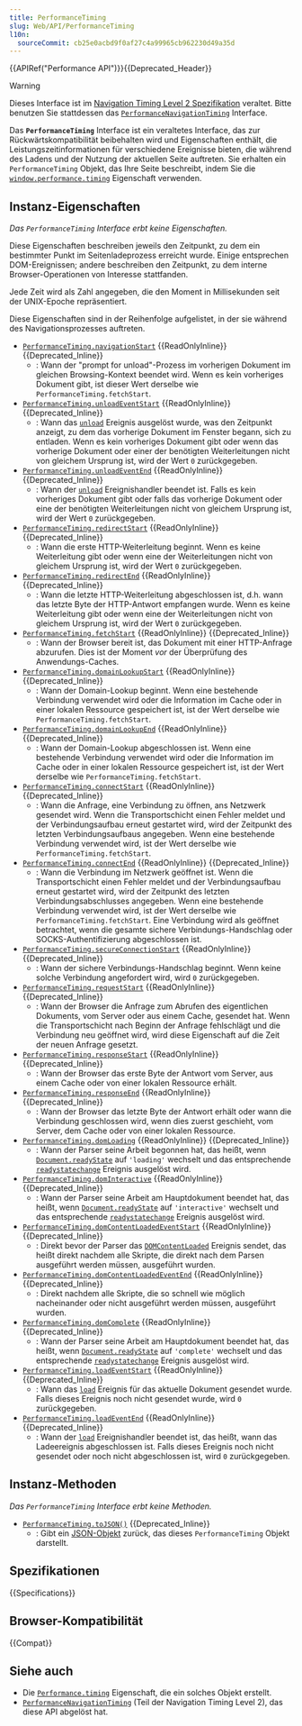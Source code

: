 ```yaml
---
title: PerformanceTiming
slug: Web/API/PerformanceTiming
l10n:
  sourceCommit: cb25e0acbd9f0af27c4a99965cb962230d49a35d
---
```


{{APIRef("Performance API")}}{{Deprecated_Header}}

> [!WARNING]
> Dieses Interface ist im [Navigation Timing Level 2 Spezifikation](https://w3c.github.io/navigation-timing/#obsolete) veraltet. Bitte benutzen Sie stattdessen das [`PerformanceNavigationTiming`](/de/docs/Web/API/PerformanceNavigationTiming) Interface.

Das **`PerformanceTiming`** Interface ist ein veraltetes Interface, das zur Rückwärtskompatibilität beibehalten wird und Eigenschaften enthält, die Leistungszeitinformationen für verschiedene Ereignisse bieten, die während des Ladens und der Nutzung der aktuellen Seite auftreten. Sie erhalten ein `PerformanceTiming` Objekt, das Ihre Seite beschreibt, indem Sie die [`window.performance.timing`](/de/docs/Web/API/Performance/timing) Eigenschaft verwenden.

## Instanz-Eigenschaften

_Das `PerformanceTiming` Interface erbt keine Eigenschaften._

Diese Eigenschaften beschreiben jeweils den Zeitpunkt, zu dem ein bestimmter Punkt im Seitenladeprozess erreicht wurde. Einige entsprechen DOM-Ereignissen; andere beschreiben den Zeitpunkt, zu dem interne Browser-Operationen von Interesse stattfanden.

Jede Zeit wird als Zahl angegeben, die den Moment in Millisekunden seit der UNIX-Epoche repräsentiert.

Diese Eigenschaften sind in der Reihenfolge aufgelistet, in der sie während des Navigationsprozesses auftreten.

- [`PerformanceTiming.navigationStart`](/de/docs/Web/API/PerformanceTiming/navigationStart) {{ReadOnlyInline}} {{Deprecated_Inline}}
  - : Wann der "prompt for unload"-Prozess im vorherigen Dokument im gleichen Browsing-Kontext beendet wird. Wenn es kein vorheriges Dokument gibt, ist dieser Wert derselbe wie `PerformanceTiming.fetchStart`.
- [`PerformanceTiming.unloadEventStart`](/de/docs/Web/API/PerformanceTiming/unloadEventStart) {{ReadOnlyInline}} {{Deprecated_Inline}}
  - : Wann das [`unload`](/de/docs/Web/API/Window/unload_event) Ereignis ausgelöst wurde, was den Zeitpunkt anzeigt, zu dem das vorherige Dokument im Fenster begann, sich zu entladen. Wenn es kein vorheriges Dokument gibt oder wenn das vorherige Dokument oder einer der benötigten Weiterleitungen nicht von gleichem Ursprung ist, wird der Wert `0` zurückgegeben.
- [`PerformanceTiming.unloadEventEnd`](/de/docs/Web/API/PerformanceTiming/unloadEventEnd) {{ReadOnlyInline}} {{Deprecated_Inline}}
  - : Wann der [`unload`](/de/docs/Web/API/Window/unload_event) Ereignishandler beendet ist. Falls es kein vorheriges Dokument gibt oder falls das vorherige Dokument oder eine der benötigten Weiterleitungen nicht von gleichem Ursprung ist, wird der Wert `0` zurückgegeben.
- [`PerformanceTiming.redirectStart`](/de/docs/Web/API/PerformanceTiming/redirectStart) {{ReadOnlyInline}} {{Deprecated_Inline}}
  - : Wann die erste HTTP-Weiterleitung beginnt. Wenn es keine Weiterleitung gibt oder wenn eine der Weiterleitungen nicht von gleichem Ursprung ist, wird der Wert `0` zurückgegeben.
- [`PerformanceTiming.redirectEnd`](/de/docs/Web/API/PerformanceTiming/redirectEnd) {{ReadOnlyInline}} {{Deprecated_Inline}}
  - : Wann die letzte HTTP-Weiterleitung abgeschlossen ist, d.h. wann das letzte Byte der HTTP-Antwort empfangen wurde. Wenn es keine Weiterleitung gibt oder wenn eine der Weiterleitungen nicht von gleichem Ursprung ist, wird der Wert `0` zurückgegeben.
- [`PerformanceTiming.fetchStart`](/de/docs/Web/API/PerformanceTiming/fetchStart) {{ReadOnlyInline}} {{Deprecated_Inline}}
  - : Wann der Browser bereit ist, das Dokument mit einer HTTP-Anfrage abzurufen. Dies ist der Moment _vor_ der Überprüfung des Anwendungs-Caches.
- [`PerformanceTiming.domainLookupStart`](/de/docs/Web/API/PerformanceTiming/domainLookupStart) {{ReadOnlyInline}} {{Deprecated_Inline}}
  - : Wann der Domain-Lookup beginnt. Wenn eine bestehende Verbindung verwendet wird oder die Information im Cache oder in einer lokalen Ressource gespeichert ist, ist der Wert derselbe wie `PerformanceTiming.fetchStart`.
- [`PerformanceTiming.domainLookupEnd`](/de/docs/Web/API/PerformanceTiming/domainLookupEnd) {{ReadOnlyInline}} {{Deprecated_Inline}}
  - : Wann der Domain-Lookup abgeschlossen ist. Wenn eine bestehende Verbindung verwendet wird oder die Information im Cache oder in einer lokalen Ressource gespeichert ist, ist der Wert derselbe wie `PerformanceTiming.fetchStart`.
- [`PerformanceTiming.connectStart`](/de/docs/Web/API/PerformanceTiming/connectStart) {{ReadOnlyInline}} {{Deprecated_Inline}}
  - : Wann die Anfrage, eine Verbindung zu öffnen, ans Netzwerk gesendet wird. Wenn die Transportschicht einen Fehler meldet und der Verbindungsaufbau erneut gestartet wird, wird der Zeitpunkt des letzten Verbindungsaufbaus angegeben. Wenn eine bestehende Verbindung verwendet wird, ist der Wert derselbe wie `PerformanceTiming.fetchStart`.
- [`PerformanceTiming.connectEnd`](/de/docs/Web/API/PerformanceTiming/connectEnd) {{ReadOnlyInline}} {{Deprecated_Inline}}
  - : Wann die Verbindung im Netzwerk geöffnet ist. Wenn die Transportschicht einen Fehler meldet und der Verbindungsaufbau erneut gestartet wird, wird der Zeitpunkt des letzten Verbindungsabschlusses angegeben. Wenn eine bestehende Verbindung verwendet wird, ist der Wert derselbe wie `PerformanceTiming.fetchStart`. Eine Verbindung wird als geöffnet betrachtet, wenn die gesamte sichere Verbindungs-Handschlag oder SOCKS-Authentifizierung abgeschlossen ist.
- [`PerformanceTiming.secureConnectionStart`](/de/docs/Web/API/PerformanceTiming/secureConnectionStart) {{ReadOnlyInline}} {{Deprecated_Inline}}
  - : Wann der sichere Verbindungs-Handschlag beginnt. Wenn keine solche Verbindung angefordert wird, wird `0` zurückgegeben.
- [`PerformanceTiming.requestStart`](/de/docs/Web/API/PerformanceTiming/requestStart) {{ReadOnlyInline}} {{Deprecated_Inline}}
  - : Wann der Browser die Anfrage zum Abrufen des eigentlichen Dokuments, vom Server oder aus einem Cache, gesendet hat. Wenn die Transportschicht nach Beginn der Anfrage fehlschlägt und die Verbindung neu geöffnet wird, wird diese Eigenschaft auf die Zeit der neuen Anfrage gesetzt.
- [`PerformanceTiming.responseStart`](/de/docs/Web/API/PerformanceTiming/responseStart) {{ReadOnlyInline}} {{Deprecated_Inline}}
  - : Wann der Browser das erste Byte der Antwort vom Server, aus einem Cache oder von einer lokalen Ressource erhält.
- [`PerformanceTiming.responseEnd`](/de/docs/Web/API/PerformanceTiming/responseEnd) {{ReadOnlyInline}} {{Deprecated_Inline}}
  - : Wann der Browser das letzte Byte der Antwort erhält oder wann die Verbindung geschlossen wird, wenn dies zuerst geschieht, vom Server, dem Cache oder von einer lokalen Ressource.
- [`PerformanceTiming.domLoading`](/de/docs/Web/API/PerformanceTiming/domLoading) {{ReadOnlyInline}} {{Deprecated_Inline}}
  - : Wann der Parser seine Arbeit begonnen hat, das heißt, wenn [`Document.readyState`](/de/docs/Web/API/Document/readyState) auf `'loading'` wechselt und das entsprechende [`readystatechange`](/de/docs/Web/API/Document/readystatechange_event) Ereignis ausgelöst wird.
- [`PerformanceTiming.domInteractive`](/de/docs/Web/API/PerformanceTiming/domInteractive) {{ReadOnlyInline}} {{Deprecated_Inline}}
  - : Wann der Parser seine Arbeit am Hauptdokument beendet hat, das heißt, wenn [`Document.readyState`](/de/docs/Web/API/Document/readyState) auf `'interactive'` wechselt und das entsprechende [`readystatechange`](/de/docs/Web/API/Document/readystatechange_event) Ereignis ausgelöst wird.
- [`PerformanceTiming.domContentLoadedEventStart`](/de/docs/Web/API/PerformanceTiming/domContentLoadedEventStart) {{ReadOnlyInline}} {{Deprecated_Inline}}
  - : Direkt bevor der Parser das [`DOMContentLoaded`](/de/docs/Web/API/Document/DOMContentLoaded_event) Ereignis sendet, das heißt direkt nachdem alle Skripte, die direkt nach dem Parsen ausgeführt werden müssen, ausgeführt wurden.
- [`PerformanceTiming.domContentLoadedEventEnd`](/de/docs/Web/API/PerformanceTiming/domContentLoadedEventEnd) {{ReadOnlyInline}} {{Deprecated_Inline}}
  - : Direkt nachdem alle Skripte, die so schnell wie möglich nacheinander oder nicht ausgeführt werden müssen, ausgeführt wurden.
- [`PerformanceTiming.domComplete`](/de/docs/Web/API/PerformanceTiming/domComplete) {{ReadOnlyInline}} {{Deprecated_Inline}}
  - : Wann der Parser seine Arbeit am Hauptdokument beendet hat, das heißt, wenn [`Document.readyState`](/de/docs/Web/API/Document/readyState) auf `'complete'` wechselt und das entsprechende [`readystatechange`](/de/docs/Web/API/Document/readystatechange_event) Ereignis ausgelöst wird.
- [`PerformanceTiming.loadEventStart`](/de/docs/Web/API/PerformanceTiming/loadEventStart) {{ReadOnlyInline}} {{Deprecated_Inline}}
  - : Wann das [`load`](/de/docs/Web/API/Window/load_event) Ereignis für das aktuelle Dokument gesendet wurde. Falls dieses Ereignis noch nicht gesendet wurde, wird `0` zurückgegeben.
- [`PerformanceTiming.loadEventEnd`](/de/docs/Web/API/PerformanceTiming/loadEventEnd) {{ReadOnlyInline}} {{Deprecated_Inline}}
  - : Wann der [`load`](/de/docs/Web/API/Window/load_event) Ereignishandler beendet ist, das heißt, wann das Ladeereignis abgeschlossen ist. Falls dieses Ereignis noch nicht gesendet oder noch nicht abgeschlossen ist, wird `0` zurückgegeben.

## Instanz-Methoden

_Das `PerformanceTiming`_ _Interface erbt keine Methoden._

- [`PerformanceTiming.toJSON()`](/de/docs/Web/API/PerformanceTiming/toJSON) {{Deprecated_Inline}}
  - : Gibt ein [JSON-Objekt](/de/docs/Web/JavaScript/Reference/Global_Objects/JSON) zurück, das dieses `PerformanceTiming` Objekt darstellt.

## Spezifikationen

{{Specifications}}

## Browser-Kompatibilität

{{Compat}}

## Siehe auch

- Die [`Performance.timing`](/de/docs/Web/API/Performance/timing) Eigenschaft, die ein solches Objekt erstellt.
- [`PerformanceNavigationTiming`](/de/docs/Web/API/PerformanceNavigationTiming) (Teil der Navigation Timing Level 2), das diese API abgelöst hat.
